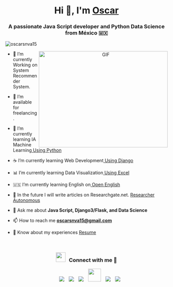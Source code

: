 <h1 align="center">Hi 👋, I'm <a href="#" target="blank">Oscar</a></h1>
<h3 align="center">A passionate Java Script developer and Python Data Science from México &#127474;&#127485</h3>

<p align="left"> <img src="https://komarev.com/ghpvc/?username=oscarsnva15&label=Profile%20views&color=0e75b6&style=flat" alt="oscarsnva15" /> </p>

<a target="_blank" align="center">
  <img align="right" top="500" height="300" width="400" alt="GIF" src="https://media.giphy.com/media/SWoSkN6DxTszqIKEqv/giphy.gif">
</a>

- 🌱 I’m currently Working on System Recommender System.

- 🤝 I’m available for freelancing.

- 🌟 I’m currently learning IA Machine Learning<a href="https://www.kaggle.com/learn/certification/oscarsnva15/intro-to-machine-learning" target="blank"> Using Python</a>

- ☕ I’m currently learning Web Development<a href="https://github.com/OscarSnva15/Python_django_system_web" target="blank"> Using Django</a>

- 📊 I’m currently learning Data Visualization<a href="https://www.udemy.com/certificate/UC-d787d8d9-2a8d-46ec-8e84-07845d51102f/" target="blank"> Using Excel</a>

- 🇺🇸 I’m currently learning English on<a href="https://openenglish.page.link/gqiV" target="blank"> Open English</a>

- 📝 In the future I will write articles on Researchgate.net. <a href="https://www.researchgate.net/profile/Oscar_Suarez_Nava" target="blank">Researcher Autonomous</a>

- 💬 Ask me about **Java Script, Django3/Flask, and Data Science**

- 📫 How to reach me **oscarsnva15@gmail.com**

- 📄 Know about my experiences <a href="https://github.com/OscarSnva15/OscarSnva15/blob/main/Oscar%20Suarez%20Nava.pdf" target="blank">Resume</a>
<br/>
<h3 align="center" > <img src="https://media.giphy.com/media/iY8CRBdQXODJSCERIr/giphy.gif" width="30" height="30" style="margin-right: 10px;">Connect with me 🤝 </h3>

<p align="center">

 <div align="center"  class="icons-social" style="margin-left: 10px;">
        <a style="margin-left: 10px;"  target="_blank" href="https://www.linkedin.com/in/oscarsnva15/">
			<img src="https://img.icons8.com/doodle/40/000000/linkedin--v2.png"></a>
        <a style="margin-left: 10px;" target="_blank" href="https://github.com/OscarSnva15">
		<img src="https://img.icons8.com/doodle/40/000000/github--v1.png"></a>
		<a style="margin-left: 10px;" target="_blank" href="https://stackoverflow.com/users/15711999/oscarsnva15">
				<img src="https://img.icons8.com/external-tal-revivo-color-tal-revivo/40/000000/external-stack-overflow-is-a-question-and-answer-site-for-professional-logo-color-tal-revivo.png"></a>
	   <a style="margin-left: 10px;" target="_blank" href="https://dev.to/oscarsnva15">
					<img Width="40" Height="40" src="https://img.icons8.com/?size=100&id=34278&format=png&color=000000"></a>
        <a style="margin-left: 10px;" target="_blank" href="https://www.instagram.com/oscar_snva/">
			<img src="https://img.icons8.com/doodle/40/000000/instagram-new--v2.png"></a>
		<a style="margin-left: 10px;" target="_blank" href="https://www.youtube.com/@OscarSnva15">
				<img src="https://img.icons8.com/doodle/1x/youtube--v2.png" ></a>
      </div>

</p>